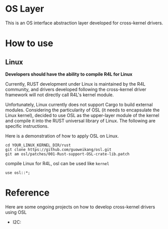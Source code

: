 # OS Layer
This is an OS interface abstraction layer developed for cross-kernel drivers.

# How to use

## Linux
**Developers should have the ability to compile R4L for Linux**

Currently, RUST development under Linux is maintained by the R4L community,
and drivers developed following the cross-kernel driver framework will not
directly call R4L's kernel module. 

Unfortunately, Linux currently does not support Cargo to build external modules.
Considering the particularity of OSL (it needs to encapsulate the Linux kernel),
decided to use OSL as the upper-layer module of the kernel and compile it into the
RUST universal library of Linux. The following are specific instructions.

Here is a demonstration of how to apply OSL on Linux.

```shell
cd YOUR_LINUX_KERNEL_DIR/rust
git clone https://github.com/guoweikang/osl.git
git am osl/patches/001-Rust-support-OSL-crate-lib.patch
```

compile Linux for R4L, osl can be used like `kernel` 
```
use osl::*;
```

# Reference
Here are some ongoing projects on how to develop cross-kernel drivers using OSL
 - I2C:




